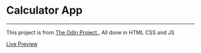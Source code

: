 # Calculator App
---
This project is from [The Odin Project.](https://www.theodinproject.com/), All done in HTML CSS and JS

[Live Preview]()